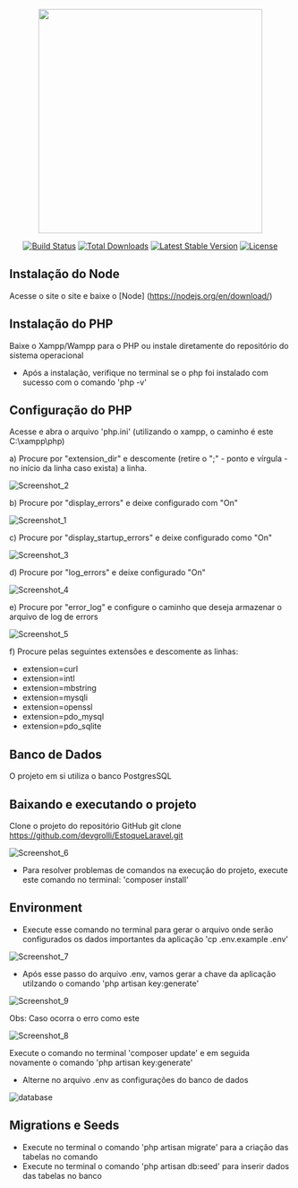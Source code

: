 <p align="center"><a href="https://laravel.com" target="_blank"><img src="https://raw.githubusercontent.com/laravel/art/master/logo-lockup/5%20SVG/2%20CMYK/1%20Full%20Color/laravel-logolockup-cmyk-red.svg" width="400"></a></p>

<p align="center">
<a href="https://travis-ci.org/laravel/framework"><img src="https://travis-ci.org/laravel/framework.svg" alt="Build Status"></a>
<a href="https://packagist.org/packages/laravel/framework"><img src="https://poser.pugx.org/laravel/framework/d/total.svg" alt="Total Downloads"></a>
<a href="https://packagist.org/packages/laravel/framework"><img src="https://poser.pugx.org/laravel/framework/v/stable.svg" alt="Latest Stable Version"></a>
<a href="https://packagist.org/packages/laravel/framework"><img src="https://poser.pugx.org/laravel/framework/license.svg" alt="License"></a>
</p>

## Instalação do Node
Acesse o site o site e baixe o [Node] (https://nodejs.org/en/download/)

## Instalação do PHP
Baixe o Xampp/Wampp para o PHP ou instale diretamente do repositório do sistema operacional

- Após a instalação, verifique no terminal se o php foi instalado com sucesso com o comando 'php -v'

## Configuração do PHP
Acesse e abra o arquivo 'php.ini' (utilizando o xampp, o caminho é este C:\xampp\php)

a) Procure por "extension_dir" e descomente (retire o ";" - ponto e vírgula - no início da linha caso exista) a linha.

![Screenshot_2](https://user-images.githubusercontent.com/59673152/135761105-cc39476e-732d-4c84-9115-68f06399b92b.png)

b) Procure por "display_errors" e deixe configurado com "On"

![Screenshot_1](https://user-images.githubusercontent.com/59673152/135761072-6a461ac8-1771-42d3-a9d9-e5be7c08d79f.png)

c) Procure por "display_startup_errors" e deixe configurado como "On"

![Screenshot_3](https://user-images.githubusercontent.com/59673152/135761290-004b8413-809e-4e4a-a705-bf11d85da787.png)

d) Procure por "log_errors" e deixe configurado "On"

![Screenshot_4](https://user-images.githubusercontent.com/59673152/135761320-7644f2c6-f9df-4c23-8b30-42c01d51885c.png)

e) Procure por "error_log" e configure o caminho que deseja armazenar o arquivo de log de errors

![Screenshot_5](https://user-images.githubusercontent.com/59673152/135761345-1ec35faf-ab26-489a-a262-bfbeaa8a64f6.png)

f) Procure pelas seguintes extensões e descomente as linhas:
  - extension=curl
  - extension=intl
  - extension=mbstring
  - extension=mysqli
  - extension=openssl
  - extension=pdo_mysql
  - extension=pdo_sqlite

## Banco de Dados 
O projeto em si utiliza o banco PostgresSQL

## Baixando e executando o projeto
Clone o projeto do repositório GitHub
git clone https://github.com/devgrolli/EstoqueLaravel.git

![Screenshot_6](https://user-images.githubusercontent.com/59673152/135761721-060609d4-b380-45ed-9f53-b6f56ae52498.png)

- Para resolver problemas de comandos na execução do projeto, execute este comando no terminal: 
'composer install'

## Environment 
- Execute esse comando no terminal para gerar o arquivo onde serão configurados os dados importantes da aplicação 'cp .env.example .env'

![Screenshot_7](https://user-images.githubusercontent.com/59673152/135764319-f712030d-9ffd-41c3-a9ee-205f0a8fbce5.png)

- Após esse passo do arquivo .env, vamos gerar a chave da aplicação utilzando o comando 'php artisan key:generate'

![Screenshot_9](https://user-images.githubusercontent.com/59673152/135764732-1183dbf9-9223-4e56-9a3a-af4a9e9827b9.png)

Obs: Caso ocorra o erro como este

![Screenshot_8](https://user-images.githubusercontent.com/59673152/135764742-e103e277-5d91-4621-92e6-da9af3fd64ca.png)

Execute o comando no terminal 'composer update' e em seguida novamente o comando 'php artisan key:generate'

- Alterne no arquivo .env as configurações do banco de dados 

![database](https://user-images.githubusercontent.com/59673152/135764900-c8852740-df59-4aed-bd25-07acd7a97bfd.png)

## Migrations e Seeds
- Execute no terminal o comando 'php artisan migrate' para a criação das tabelas no comando 
- Execute no terminal o comando 'php artisan db:seed' para inserir dados das tabelas no banco

